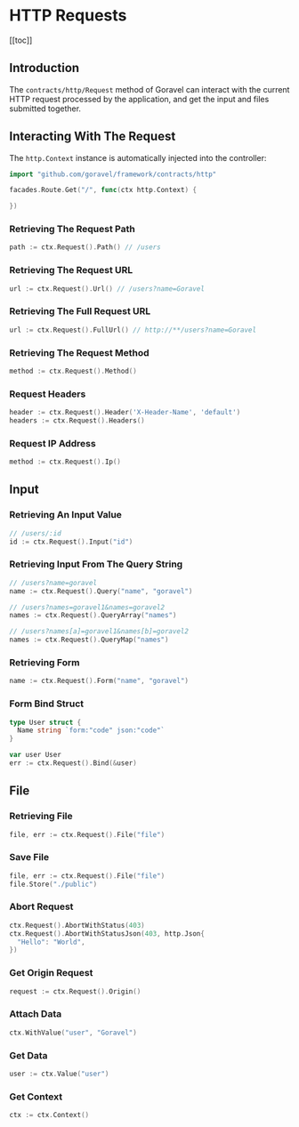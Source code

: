 # HTTP Requests

[[toc]]

## Introduction

The `contracts/http/Request` method of Goravel can interact with the current HTTP request processed by the application, and get the input and files submitted together.

## Interacting With The Request

The `http.Context` instance is automatically injected into the controller:

```go
import "github.com/goravel/framework/contracts/http"

facades.Route.Get("/", func(ctx http.Context) {

})
```

### Retrieving The Request Path

```go
path := ctx.Request().Path() // /users
```

### Retrieving The Request URL

```go
url := ctx.Request().Url() // /users?name=Goravel
```

### Retrieving The Full Request URL

```go
url := ctx.Request().FullUrl() // http://**/users?name=Goravel
```

### Retrieving The Request Method

```go
method := ctx.Request().Method()
```

### Request Headers

```go
header := ctx.Request().Header('X-Header-Name', 'default')
headers := ctx.Request().Headers()
```

### Request IP Address

```go
method := ctx.Request().Ip()
```

## Input

### Retrieving An Input Value

```go
// /users/:id
id := ctx.Request().Input("id")
```

### Retrieving Input From The Query String

```go
// /users?name=goravel
name := ctx.Request().Query("name", "goravel")

// /users?names=goravel1&names=goravel2
names := ctx.Request().QueryArray("names")

// /users?names[a]=goravel1&names[b]=goravel2
names := ctx.Request().QueryMap("names")
```

### Retrieving Form

```go
name := ctx.Request().Form("name", "goravel")
```

### Form Bind Struct

```go
type User struct {
  Name string `form:"code" json:"code"`
}

var user User
err := ctx.Request().Bind(&user)
```

## File

### Retrieving File

```go
file, err := ctx.Request().File("file")
```

### Save File

```go
file, err := ctx.Request().File("file")
file.Store("./public")
```

### Abort Request

```go
ctx.Request().AbortWithStatus(403)
ctx.Request().AbortWithStatusJson(403, http.Json{
  "Hello": "World",
})
```

### Get Origin Request

```go
request := ctx.Request().Origin()
```

### Attach Data

```go
ctx.WithValue("user", "Goravel")
```

### Get Data

```go
user := ctx.Value("user")
```

### Get Context

```go
ctx := ctx.Context()
```
